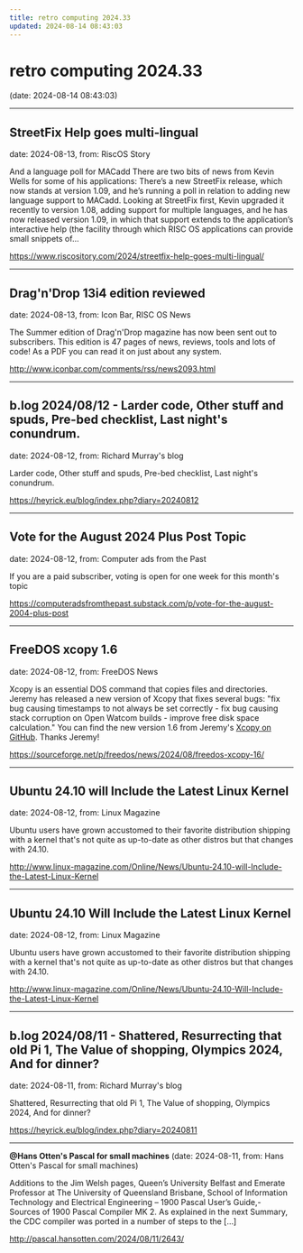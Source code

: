 ```yaml
---
title: retro computing 2024.33
updated: 2024-08-14 08:43:03
---
```


# retro computing 2024.33

(date: 2024-08-14 08:43:03)

---

## StreetFix Help goes multi-lingual

date: 2024-08-13, from: RiscOS Story

And a language poll for MACadd There are two bits of news from Kevin Wells for some of his applications: There&#8217;s a new StreetFix release, which now stands at version 1.09, and he&#8217;s running a poll in relation to adding new language support to MACadd. Looking at StreetFix first, Kevin upgraded it recently to version 1.08, adding support for multiple languages, and he has now released version 1.09, in which that support extends to the application&#8217;s interactive help (the facility through which RISC OS applications can provide small snippets of&#8230; 

<https://www.riscository.com/2024/streetfix-help-goes-multi-lingual/>

---

## Drag'n'Drop 13i4 edition reviewed

date: 2024-08-13, from: Icon Bar, RISC OS News

The Summer edition of Drag'n'Drop magazine has now been sent out to subscribers. This edition is 47 pages of news, reviews, tools and lots of code! As a PDF you can read it on just about any system. 

<http://www.iconbar.com/comments/rss/news2093.html>

---

## b.log 2024/08/12 - Larder code, Other stuff and spuds, Pre-bed checklist, Last night's conundrum.

date: 2024-08-12, from: Richard Murray's blog

Larder code, Other stuff and spuds, Pre-bed checklist, Last night's conundrum. 

<https://heyrick.eu/blog/index.php?diary=20240812>

---

## Vote for the August 2024 Plus Post Topic

date: 2024-08-12, from: Computer ads from the Past

If you are a paid subscriber, voting is open for one week for this month's topic 

<https://computeradsfromthepast.substack.com/p/vote-for-the-august-2004-plus-post>

---

## FreeDOS xcopy 1.6

date: 2024-08-12, from: FreeDOS News

<div class="markdown_content"><p>Xcopy is an essential DOS command that copies files and directories. Jeremy has released a new version of Xcopy that fixes several bugs: "fix bug causing timestamps to not always be set correctly - fix bug causing stack corruption on Open Watcom builds - improve free disk space calculation." You can find the new version 1.6 from Jeremy's <a class="" href="https://github.com/FDOS/xcopy/releases/tag/v1.6" rel="nofollow">Xcopy on GitHub</a>. Thanks Jeremy!</p></div> 

<https://sourceforge.net/p/freedos/news/2024/08/freedos-xcopy-16/>

---

## Ubuntu 24.10 will Include the Latest Linux Kernel

date: 2024-08-12, from: Linux Magazine

<p>Ubuntu users have grown accustomed to their favorite distribution shipping with a kernel that's not quite as up-to-date as other distros but that changes with 24.10.</p> 

<http://www.linux-magazine.com/Online/News/Ubuntu-24.10-will-Include-the-Latest-Linux-Kernel>

---

## Ubuntu 24.10 Will Include the Latest Linux Kernel

date: 2024-08-12, from: Linux Magazine

<p>Ubuntu users have grown accustomed to their favorite distribution shipping with a kernel that's not quite as up-to-date as other distros but that changes with 24.10.</p> 

<http://www.linux-magazine.com/Online/News/Ubuntu-24.10-Will-Include-the-Latest-Linux-Kernel>

---

## b.log 2024/08/11 - Shattered, Resurrecting that old Pi 1, The Value of shopping, Olympics 2024, And for dinner?

date: 2024-08-11, from: Richard Murray's blog

Shattered, Resurrecting that old Pi 1, The Value of shopping, Olympics 2024, And for dinner? 

<https://heyrick.eu/blog/index.php?diary=20240811>

---

**@Hans Otten's Pascal for small machines** (date: 2024-08-11, from: Hans Otten's Pascal for small machines)

Additions to the Jim Welsh pages, Queen’s University Belfast and Emerate Professor at The University of Queensland Brisbane, School of Information Technology and Electrical Engineering &#8211; 1900 Pascal User&#8217;s Guide,- Sources of 1900 Pascal Compiler MK 2. As explained in the next Summary, the CDC compiler was ported in a number of steps to the [&#8230;] 

<http://pascal.hansotten.com/2024/08/11/2643/>

